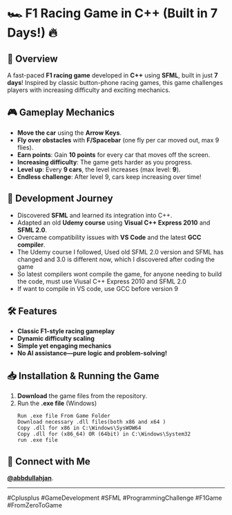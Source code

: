 # 🏎️ F1 Racing Game in C++ (Built in 7 Days!) 🔥

## 🚀 Overview
A fast-paced **F1 racing game** developed in **C++** using **SFML**, built in just **7 days**! Inspired by classic button-phone racing games, this game challenges players with increasing difficulty and exciting mechanics.

## 🎮 Gameplay Mechanics
- **Move the car** using the **Arrow Keys**.
- **Fly over obstacles** with **F/Spacebar** (one fly per car moved out, max 9 flies).
- **Earn points**: Gain **10 points** for every car that moves off the screen.
- **Increasing difficulty**: The game gets harder as you progress.
- **Level up**: Every **9 cars**, the level increases (max level: **9**).
- **Endless challenge**: After level 9, cars keep increasing over time!

## 🚧 Development Journey
- Discovered **SFML** and learned its integration into C++.
- Adapted an old **Udemy course** using **Visual C++ Express 2010** and **SFML 2.0**.
- Overcame compatibility issues with **VS Code** and the latest **GCC compiler**.
- The Udemy course I followed, Used old SFML 2.0 version and SFML has changed and 3.0 is different now, which I discovered after coding the game
- So latest compilers wont compile the game, for anyone needing to build the code, must use Viusal C++ Express 2010 and SFML 2.0
- If want to compile in VS code, use GCC before version 9

## 🛠️ Features
- **Classic F1-style racing gameplay**
- **Dynamic difficulty scaling**
- **Simple yet engaging mechanics**
- **No AI assistance—pure logic and problem-solving!**



## 📥 Installation & Running the Game
1. **Download** the game files from the repository.
2. Run the **.exe file** (Windows) 
   ```
   Run .exe file From Game Folder
   Download necessary .dll files(both x86 and x64 )
   Copy .dll for x86 in C:\Windows\SysWOW64
   Copy .dll for (x86_64) OR (64bit) in C:\Windows\System32
   run .exe file
   ```

## 🔗 Connect with Me
**[@abbdullahjan](https://github.com/abbdullahjan)**.

---

#Cplusplus #GameDevelopment #SFML #ProgrammingChallenge #F1Game #FromZeroToGame
